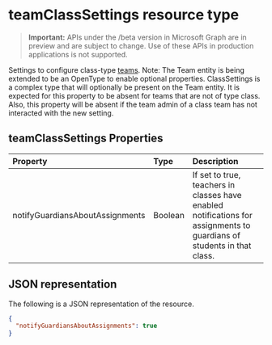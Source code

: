 # teamClassSettings resource type

> **Important:** APIs under the /beta version in Microsoft Graph are in preview and are subject to change. Use of these APIs in production applications is not supported.

Settings to configure class-type [teams](team.md). 
Note: The Team entity is being extended to be an OpenType to enable optional properties. ClassSettings is a complex type that will  optionally be present on the Team entity. It is expected for this property to be absent for teams that are not of type class. Also, this property will be absent if the team admin of a class team has not interacted with the new setting.

## teamClassSettings Properties
| Property	   | Type	|Description|
|:---------------|:--------|:----------|
|notifyGuardiansAboutAssignments|Boolean|If set to true, teachers in classes have enabled notifications for assignments to guardians of students in that class.|

## JSON representation

The following is a JSON representation of the resource.

```json
{
  "notifyGuardiansAboutAssignments": true
}
```
